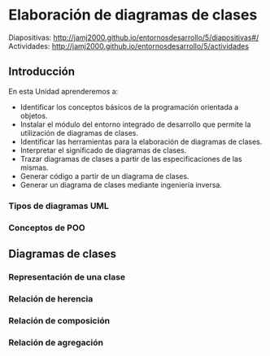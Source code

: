 # Elaboración de diagramas de clases


Diapositivas: http://jamj2000.github.io/entornosdesarrollo/5/diapositivas#/ <br>
Actividades: http://jamj2000.github.io/entornosdesarrollo/5/actividades


## Introducción


En esta Unidad aprenderemos a:

- Identificar los conceptos básicos de la programación orientada a objetos.
- Instalar el módulo del entorno integrado de desarrollo que permite la utilización de diagramas de clases.
- Identificar las herramientas para la elaboración de diagramas de clases.
- Interpretar el significado de diagramas de clases.
- Trazar diagramas de clases a partir de las especificaciones de las mismas.
- Generar código a partir de un diagrama de clases.
- Generar un diagrama de clases mediante ingeniería inversa.


### Tipos de diagramas UML


### Conceptos de POO



## Diagramas de clases



### Representación de una clase


### Relación de herencia


### Relación de composición


### Relación de agregación
